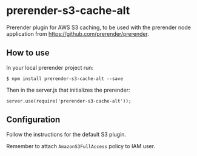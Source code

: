 prerender-s3-cache-alt
=======================

Prerender plugin for AWS S3 caching, to be used with the prerender node application from https://github.com/prerender/prerender.


How to use
----------

In your local prerender project run:

    $ npm install prerender-s3-cache-alt --save
    
Then in the server.js that initializes the prerender:

    server.use(require('prerender-s3-cache-alt'));

Configuration
-------------

Follow the instructions for the default S3 plugin.

Remember to attach `AmazonS3FullAccess` policy to IAM user.